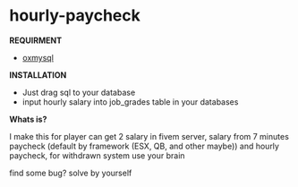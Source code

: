 # hourly-paycheck
**REQUIRMENT**
- [oxmysql](https://github.com/overextended/oxmysql)

**INSTALLATION**
- Just drag sql to your database
- input hourly salary into job_grades table in your databases

**Whats is?**

I make this for player can get 2 salary in fivem server, salary from 7 minutes paycheck (default by framework (ESX, QB, and other maybe)) and hourly paycheck, for withdrawn system use your brain

find some bug? solve by yourself
